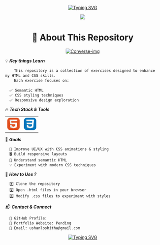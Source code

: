 <p align="center">
  <a href="https://git.io/typing-svg">
    <img src="https://readme-typing-svg.demolab.com?font=Fira+Code&weight=500&size=36&duration=6200&pause=1400&width=580&height=60&lines=🚀+HTML+%26+CSS+Fundamentals" alt="Typing SVG" />
  </a>
</p>

<p align="center">
  <img src="https://media.giphy.com/media/v1.Y2lkPTc5MGI3NjExejJzcnh1cXRwMmM1cGdtMmRnMzN5MGxjamE5MGl3NnduaW5peWp0NCZlcD12MV9naWZzX3NlYXJjaCZjdD1n/bGgsc5mWoryfgKBx1u/giphy.gif" width="300">
</p>

<h1 align="center">🌟  About This Repository</h1>

<p align="center">
      <a href="https://ibb.co/Z0JY7m8"><img src="https://i.ibb.co/kty9v18/Converse-img.jpg" alt="Converse-img" border="0"></a>
</p>

💡 **_Key things Learn_**

        This repository is a collection of exercises designed to enhance my HTML and CSS skills.
        Each exercise focuses on:

      ✅ Semantic HTML
      ✅ CSS styling techniques
      ✅ Responsive design exploration

🔥 **_Tech Stack & Tools_**

<table >
<tr>
  <th align="center" width="50%"> <a href="https://developer.mozilla.org/en-US/docs/Web/HTML" target="_blank"> <img src="https://github.com/tandpfun/skill-icons/blob/main/icons/HTML.svg" alt="HTML5" width="40" height="40"/> </a></th>

  <th align="center" width="50%"><a href="https://developer.mozilla.org/en-US/docs/Web/CSS" target="_blank"> <img src="https://github.com/tandpfun/skill-icons/blob/main/icons/CSS.svg" alt="CSS3" width="40" height="40"/> </a></th>

</tr>
</table>
  
  🎯 **_Goals_**

      🎨 Improve UI/UX with CSS animations & styling
      🖥️ Build responsive layouts
      📝 Understand semantic HTML
      💡 Experiment with modern CSS techniques

📌 **_How to Use ?_**

      1️⃣ Clone the repository
      2️⃣ Open .html files in your browser
      3️⃣ Modify .css files to experiment with styles

📬 **_Contact & Connect_**

      👤 GitHub Profile:
      💼 Portfolio Website: Pending
      📧 Email: ushanloshitha@gmail.com

<p align="center">
  <a href="https://git.io/typing-svg">
    <img src="https://readme-typing-svg.demolab.com?font=Arial+Black&letterSpacing=8px&pause=1000&color=CCD713&background=FF306200&center=true&vCenter=true&width=435&lines=%F0%9F%9A%80+Happy+Coding++!+%F0%9F%91%A8%E2%80%8D%F0%9F%92%BB%E2%9C%A8" alt="Typing SVG" />
  </a>
</p>
